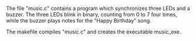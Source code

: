 The file "music.c" contains a program which synchronizes three LEDs and a buzzer. The three LEDs blink in binary, counting from 0 to 7 four times, while the buzzer plays notes for the "Happy Birthday" song.

The makefile compiles "music.c" and creates the executable music_exe.
